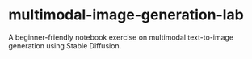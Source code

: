 # multimodal-image-generation-lab
 A beginner-friendly notebook exercise on multimodal text-to-image generation using Stable Diffusion.
